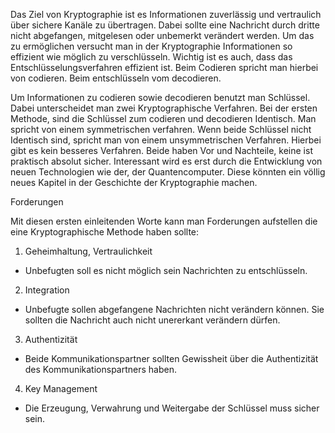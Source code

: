 Das Ziel von Kryptographie ist es Informationen zuverlässig und vertraulich über sichere Kanäle zu übertragen. Dabei sollte eine Nachricht durch dritte nicht abgefangen, mitgelesen oder unbemerkt verändert  werden. 
Um das zu ermöglichen versucht man in der Kryptographie Informationen so effizient wie möglich zu verschlüsseln. Wichtig ist es auch, dass das Entschlüsselungsverfahren effizient ist. 
Beim Codieren spricht man hierbei von codieren. Beim entschlüsseln vom decodieren.

Um Informationen zu codieren sowie decodieren benutzt man Schlüssel.
Dabei unterscheidet man zwei Kryptographische Verfahren.
Bei der ersten Methode, sind die Schlüssel zum codieren und decodieren Identisch. Man spricht von einem symmetrischen verfahren.
Wenn beide Schlüssel nicht Identisch sind, spricht man von einem unsymmetrischen Verfahren. 
Hierbei  gibt es kein besseres Verfahren. Beide haben Vor und Nachteile, keine ist praktisch absolut sicher.
Interessant wird es erst durch die Entwicklung von neuen Technologien wie der, der Quantencomputer. Diese könnten ein völlig neues Kapitel in der Geschichte der Kryptographie machen. 

Forderungen

Mit diesen ersten einleitenden Worte kann man Forderungen aufstellen die eine Kryptographische Methode haben sollte:
1. Geheimhaltung, Vertraulichkeit
* Unbefugten soll es nicht möglich sein Nachrichten zu entschlüsseln. 
2. Integration
* Unbefugte sollen abgefangene Nachrichten nicht verändern können. Sie sollten die Nachricht auch nicht unererkant  verändern dürfen. 
3. Authentizität
* Beide Kommunikationspartner sollten Gewissheit über die Authentizität des Kommunikationspartners haben. 
4. Key Management
* Die Erzeugung, Verwahrung und Weitergabe der Schlüssel muss sicher sein.